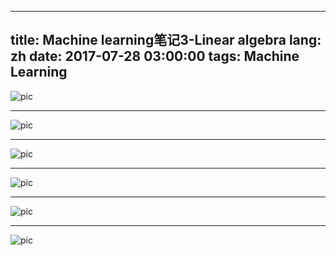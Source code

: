 
---
title: Machine learning笔记3-Linear algebra
lang: zh
date: 2017-07-28 03:00:00
tags: Machine Learning
---
![pic](/image/ML/3_1.jpg)  

--------------------------------

![pic](/image/ML/3_2.jpg)  

--------------------------------

![pic](/image/ML/3_3.jpg)  

--------------------------------

![pic](/image/ML/3_4.jpg)  

--------------------------------

![pic](/image/ML/3_5.jpg)  

--------------------------------

![pic](/image/ML/3_6.jpg)  
